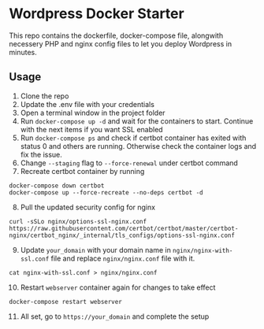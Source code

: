 # Wordpress Docker Starter
This repo contains the dockerfile, docker-compose file, alongwith necessery PHP and nginx config files to let you deploy Wordpress in minutes. 

## Usage

1. Clone the repo
2. Update the .env file with your credentials
3. Open a terminal window in the project folder
4. Run `docker-compose up -d` and wait for the containers to start. Continue with the next items if you want SSL enabled
45. Run `docker-compose ps` and check if certbot container has exited with status 0 and others are running. Otherwise check the container logs and fix the issue.
6. Change `--staging` flag to `--force-renewal` under certbot command
7. Recreate certbot container by running 
```
docker-compose down certbot
docker-compose up --force-recreate --no-deps certbot -d
```
8. Pull the updated security config for nginx
```
curl -sSLo nginx/options-ssl-nginx.conf https://raw.githubusercontent.com/certbot/certbot/master/certbot-nginx/certbot_nginx/_internal/tls_configs/options-ssl-nginx.conf
```
9. Update `your_domain` with your domain name in `nginx/nginx-with-ssl.conf` file and replace `nginx/nginx.conf` file with it.
```
cat nginx-with-ssl.conf > nginx/nginx.conf
```
10. Restart `webserver` container again for changes to take effect
```
docker-compose restart webserver
```
11. All set, go to `https://your_domain` and complete the setup